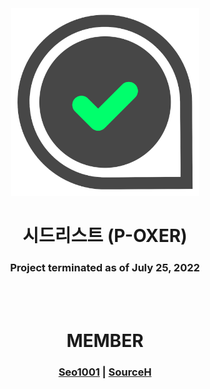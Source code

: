 <div align="center">
  
  <img src="/assets/img/SLLOGO.png" width="300" height="300">
  
  <h1>시드리스트 (P-OXER)</h1>
  
  <h3>Project terminated as of July 25, 2022</h3>
  
  <br>
  <br>
  
  <h1>MEMBER</h1>
  
  ### [Seo1001](https://github.com/Seo1001) | [SourceH](https://github.com/SourceH0325)
  
</div>
